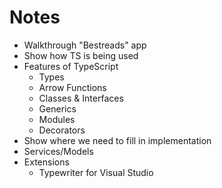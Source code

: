 # Notes

- Walkthrough "Bestreads" app
- Show how TS is being used
- Features of TypeScript
    - Types
    - Arrow Functions 
    - Classes & Interfaces
    - Generics
    - Modules
    - Decorators
- Show where we need to fill in implementation
- Services/Models
- Extensions
    - Typewriter for Visual Studio     